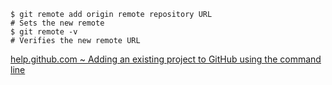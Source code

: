     $ git remote add origin remote repository URL
    # Sets the new remote
    $ git remote -v
    # Verifies the new remote URL
    
[help.github.com ~ Adding an existing project to GitHub using the command line](https://help.github.com/en/github/importing-your-projects-to-github/adding-an-existing-project-to-github-using-the-command-line)
